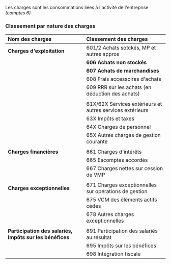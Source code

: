 Les charges sont les consommations liées à l'activité de l'entreprise *(comptes 6)*

### Classement par nature des charges

| Nom des charges                                          | Classement des charges                                    |
|:-------------------------------------------------------- |:--------------------------------------------------------- |
| **Charges d'exploitation**                               | 601/2 Achats sotckés, MP et autres appros                 |
|                                                          | **606 Achats non stockés**                                    |
|                                                          | **607 Achats de marchandises**                                |
|                                                          | 608 Frais accessoires d'achats                            |
|                                                          | 609 RRR sur les achats (en déduction des achats)          |
|                                                          |                                                           |
|                                                          | 61X/62X Services extérieurs et autres services extérieurs |
|                                                          | 63X Impôts et taxes                                       |
|                                                          | 64X Charges de personnel                                  |
|                                                          | 65X Autres charges de gestion courante                    |
|                                                          |                                                           |
| **Charges financières**                                  | 661 Charges d'intérêts                                    |
|                                                          | 665 Escomptes accordés                                    |
|                                                          | 667 Charges nettes sur cession de VMP                     |
|                                                          |                                                           |
| **Charges exceptionnelles**                              | 671 Charges exceptionnelles sur opérations de gestion     |
|                                                          | 675 VCM des éléments actifs cédés                         |
|                                                          | 678 Autres charges exceptionnelles                        |
|                                                          |                                                           |
| **Participation des salariés, Impôts sur les bénéfices** | 691 Participation des salariés au résultat                |
|                                                          | 695 Impôts sur les bénéfices                              |
|                                                          |  698 Intégration fiscale |

